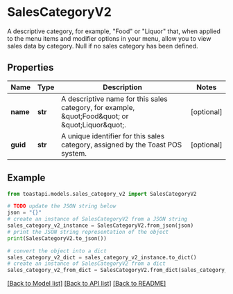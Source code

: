 # SalesCategoryV2

A descriptive category, for example, \"Food\" or \"Liquor\" that, when applied to the menu items and modifier options in your menu, allow you to view sales data by category. Null if no sales category has been defined. 

## Properties

Name | Type | Description | Notes
------------ | ------------- | ------------- | -------------
**name** | **str** | A descriptive name for this sales category, for example, \&quot;Food\&quot; or \&quot;Liquor\&quot;.  | [optional] 
**guid** | **str** | A unique identifier for this sales category, assigned by the Toast POS system.  | [optional] 

## Example

```python
from toastapi.models.sales_category_v2 import SalesCategoryV2

# TODO update the JSON string below
json = "{}"
# create an instance of SalesCategoryV2 from a JSON string
sales_category_v2_instance = SalesCategoryV2.from_json(json)
# print the JSON string representation of the object
print(SalesCategoryV2.to_json())

# convert the object into a dict
sales_category_v2_dict = sales_category_v2_instance.to_dict()
# create an instance of SalesCategoryV2 from a dict
sales_category_v2_from_dict = SalesCategoryV2.from_dict(sales_category_v2_dict)
```
[[Back to Model list]](../README.md#documentation-for-models) [[Back to API list]](../README.md#documentation-for-api-endpoints) [[Back to README]](../README.md)


